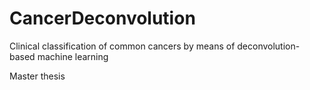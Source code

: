 # CancerDeconvolution
Clinical classification of common cancers by means of deconvolution-based machine learning

Master thesis
